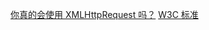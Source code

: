 [你真的会使用 XMLHttpRequest 吗？](https://segmentfault.com/a/1190000004322487)
[W3C 标准](https://www.w3.org/TR/XMLHttpRequest/)
